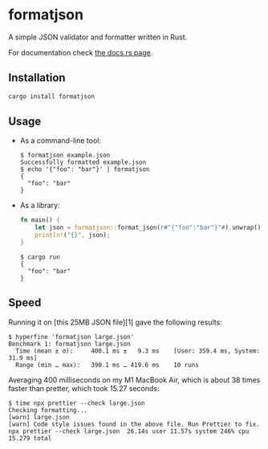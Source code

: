 # formatjson

A simple JSON validator and formatter written in Rust.

For documentation check [the docs.rs page](https://docs.rs/formatjson).

## Installation

```bash
cargo install formatjson
```

## Usage

- As a command-line tool:

  ```console
  $ formatjson example.json
  Successfully formatted example.json
  $ echo '{"foo": "bar"}' | formatjson
  {
    "foo": "bar"
  }
  ```

- As a library:

  ```rust
  fn main() {
      let json = formatjson::format_json(r#"{"foo":"bar"}"#).unwrap();
      println!("{}", json);
  }
  ```

  ```console
  $ cargo run
  {
    "foo": "bar"
  }
  ```

## Speed

Running it on [this 25MB JSON file][1] gave the following results:

```console
$ hyperfine 'formatjson large.json'
Benchmark 1: formatjson large.json
  Time (mean ± σ):     400.1 ms ±   9.3 ms    [User: 359.4 ms, System: 31.9 ms]
  Range (min … max):   390.1 ms … 419.6 ms    10 runs
```

Averaging 400 milliseconds on my M1 MacBook Air, which is about 38 times faster
than pretter, which took 15.27 seconds:

```console
$ time npx prettier --check large.json
Checking formatting...
[warn] large.json
[warn] Code style issues found in the above file. Run Prettier to fix.
npx prettier --check large.json  26.14s user 11.57s system 246% cpu 15.279 total
```
